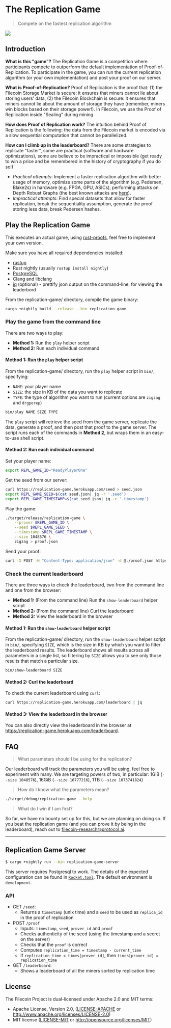 # The Replication Game

> Compete on the fastest replication algorithm

![](https://ipfs.io/ipfs/Qmdr2HMghfsknH9nfrRU2fjcdqZK8bjM8xa2JShBkehsCF/giphy.gif)

## Introduction

**What is this "game"?** The Replication Game is a competition where participants compete to outperform the default implementation of Proof-of-Replication. To participate in the game, you can run the current replication algorithm (or your own implementation) and post your proof on our server.

**What is Proof-of-Replication?** Proof of Replication is the proof that: (1) the Filecoin Storage Market is secure: it ensures that miners cannot lie about storing users' data, (2) the Filecoin Blockchain is secure: it ensures that miners cannot lie about the amount of storage they have (remember, miners win blocks based on their storage power!). In Filecoin, we use the Proof of Replication inside "Sealing" during mining.

**How does Proof of Replication work?** The intuition behind Proof of Replication is the following: the data from the Filecoin market is encoded via a slow sequential computation that cannot be parallelized.

**How can I climb up in the leaderboard?** There are some strategies to replicate "faster", some are practical (software and hardware optimizations), some are believe to be impractical or impossible (get ready to win a price and be remembered in the history of cryptography if you do so!)

- *Practical attempts*: Implement a faster replication algorithm with better usage of memory, optimize some parts of the algorithm (e.g. Pedersen, Blake2s) in hardware (e.g. FPGA, GPU, ASICs), performing attacks on Depth Robust Graphs (the best known attacks are [here](https://eprint.iacr.org/2017/443)).
- *Impractical attempts*: Find special datasets that allow for faster replication, break the sequentiality assumption, generate the proof storing less data, break Pedersen hashes.

## Play the Replication Game

This executes an actual game, using [rust-proofs](https://github.com/filecoin-project/rust-proofs), feel free to implement your own version.

Make sure you have all required dependencies installed:

- [rustup](https://www.rust-lang.org/tools/install)
- Rust nightly (usually `rustup install nightly`)
- [PostgreSQL](https://www.postgresql.org/)
- Clang and libclang
- [jq](https://stedolan.github.io/jq/download/) (optional) - prettify json output on the command-line, for viewing the leaderbord

From the replication-game/ directory, compile the game binary:

```bash
cargo +nightly build --release --bin replication-game
```

### Play the game from the command line

There are two ways to play:
- **Method 1:** Run the `play` helper script
- **Method 2:** Run each individual command

#### Method 1: Run the `play` helper script

From the replication-game/ directory, run the `play` helper script in `bin/`, specifying:
- `NAME`: your player name
- `SIZE`: the size in KB of the data you want to replicate
- `TYPE`: the type of algorithm you want to run (current options are `zigzag` and `drgporep`)

```bash
bin/play NAME SIZE TYPE
```

The `play` script will retrieve the seed from the game server, replicate the data, generate a proof, and then post that proof to the game server. The script runs each of the commands in **Method 2**, but wraps them in an easy-to-use shell script.

#### Method 2: Run each individual command

Set your player name:

```bash
export REPL_GAME_ID="ReadyPlayerOne"
```

Get the seed from our server:

```bash
curl https://replication-game.herokuapp.com/seed > seed.json
export REPL_GAME_SEED=$(cat seed.json| jq -r '.seed')
export REPL_GAME_TIMESTAMP=$(cat seed.json| jq -r '.timestamp')
```

Play the game:

```bash
./target/release/replication-game \
	--prover $REPL_GAME_ID \
	--seed $REPL_GAME_SEED \
	--timestamp $REPL_GAME_TIMESTAMP \
	--size 1048576 \
	zigzag > proof.json
```

Send your proof:

```bash
curl -X POST -H "Content-Type: application/json" -d @./proof.json https://replication-game.herokuapp.com/proof
```

### Check the current leaderboard

There are three ways to check the leaderboard, two from the command line and one from the browser:
- **Method 1:** (From the command line) Run the `show-leaderboard` helper script
- **Method 2:** (From the command line) Curl the leaderboard
- **Method 3:** View the leaderboard in the browser

#### Method 1: Run the `show-leaderboard` helper script

From the replication-game/ directory, run the `show-leaderboard` helper script in `bin/`, specifying `SIZE`, which is the size in KB by which you want to filter the leaderboard results. The leaderboard shows all results across all parameters in a single list, so filtering by `SIZE` allows you to see only those results that match a particular size. 

```bash
bin/show-leaderboard SIZE
```

#### Method 2: Curl the leaderboard

To check the current leaderboard using `curl`:

```bash
curl https://replication-game.herokuapp.com/leaderboard | jq
```

#### Method 3: View the leaderboard in the browser

You can also directly view the leaderboard in the browser at https://replication-game.herokuapp.com/leaderboard.

## FAQ

>  What parameters should I be using for the replication?

Our leaderboard will track the parameters you will be using, feel free to experiment with many. We are targeting powers of two, in particular: 1GiB (`--size 1048576`), 16GiB (`--size 16777216`), 1TB (`--size 1073741824`)

> How do I know what the parameters mean?

```bash
./target/debug/replication-game --help
```

> What do I win if I am first?

So far, we have no bounty set up for this, but we are planning on doing so. If you beat the replication game (and you can prove it by being in the leaderboard), reach out to [filecoin-research@protocol.ai](mailto:filecoin-research@protocol.ai).



------



## Replication Game Server

```bash
$ cargo +nightly run --bin replication-game-server
```

This server requires Postgresql to work. The details of the expected configuration can be found in [`Rocket.toml`](Rocket.toml). The default environment is `development`.

### API

- GET `/seed`:
  - Returns a `timestamp` (unix time) and a `seed` to be used as `replica_id` in the proof of replication
- POST `/proof`
  - Inputs: `timestamp`, `seed`, `prover_id` and `proof`
  - Checks authenticity of the seed (using the timestamp and a secret on the server)
  - Checks that the `proof` is correct
  - Computes `replication_time = timestamp - current_time`
  - If `replication_time < times[prover_id]`, then `times[prover_id] = replication_time`
- GET `/leaderboard`:
  - Shows a leaderboard of all the miners sorted by replication time

## License

The Filecoin Project is dual-licensed under Apache 2.0 and MIT terms:

- Apache License, Version 2.0, ([LICENSE-APACHE](LICENSE-APACHE) or http://www.apache.org/licenses/LICENSE-2.0)
- MIT license ([LICENSE-MIT](LICENSE-MIT) or http://opensource.org/licenses/MIT)

